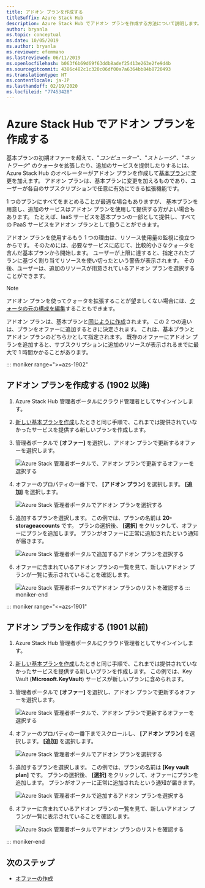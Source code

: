 ```yaml
---
title: アドオン プランを作成する
titleSuffix: Azure Stack Hub
description: Azure Stack Hub でアドオン プランを作成する方法について説明します。
author: bryanla
ms.topic: conceptual
ms.date: 10/05/2019
ms.author: bryanla
ms.reviewer: efemmano
ms.lastreviewed: 06/11/2019
ms.openlocfilehash: b063f6b69d69f63ddb8adef25413e263e2fe9d4b
ms.sourcegitcommit: 4386c482c1c320c06df00a7a6364bb84b8720493
ms.translationtype: HT
ms.contentlocale: ja-JP
ms.lasthandoff: 02/19/2020
ms.locfileid: "77453428"
---
```

# <a name="create-add-on-plans-in-azure-stack-hub"></a>Azure Stack Hub でアドオン プランを作成する

基本プランの初期オファーを超えて、"*コンピューター*"、"*ストレージ*"、"*ネットワーク*" のクォータを拡張したり、追加のサービスを提供したりするには、Azure Stack Hub のオペレーターがアドオン プランを作成して[基本プラン](azure-stack-create-plan.md)に変更を加えます。 アドオン プランは、基本プランに変更を加えるものであり、ユーザーが各自のサブスクリプションで任意に有効にできる拡張機能です。

1 つのプランにすべてをまとめることが最適な場合もありますが、 基本プランを用意し、追加のサービスはアドオン プランを使用して提供する方がよい場合もあります。 たとえば、IaaS サービスを基本プランの一部として提供し、すべての PaaS サービスをアドオン プランとして扱うことができます。

アドオン プランを使用するもう 1 つの理由は、リソース使用量の監視に役立つからです。 そのためには、必要なサービスに応じて、比較的小さなクォータを含んだ基本プランから開始します。 ユーザーが上限に達すると、指定されたプランに基づく割り当てリソースを使い切ったという警告が表示されます。 その後、ユーザーは、追加のリソースが用意されているアドオン プランを選択することができます。

> [!NOTE]
> アドオン プランを使ってクォータを拡張することが望ましくない場合には、[クォータの元の構成を編集](azure-stack-quota-types.md#edit-a-quota)することもできます。

アドオン プランは、基本プランと[同じように作成](azure-stack-create-plan.md)されます。 この 2 つの違いは、プランをオファーに追加するときに決定されます。 これは、基本プランとアドオン プランのどちらかとして指定されます。 既存のオファーにアドオン プランを追加すると、サブスクリプションに追加のリソースが表示されるまでに最大で 1 時間かかることがあります。

::: moniker range=">=azs-1902"
## <a name="create-an-add-on-plan-1902-and-later"></a>アドオン プランを作成する (1902 以降)

1. Azure Stack Hub 管理者ポータルにクラウド管理者としてサインインします。
2. [新しい基本プランを作成](azure-stack-create-plan.md)したときと同じ手順で、これまでは提供されていなかったサービスを提供する新しいプランを作成します。
3. 管理者ポータルで **[オファー]** を選択し、アドオン プランで更新するオファーを選択します。

   ![Azure Stack 管理者ポータルで、アドオン プランで更新するオファーを選択する](media/create-add-on-plan/add-on1.png)

4. オファーのプロパティの一番下で、 **[アドオン プラン]** を選択します。 **[追加]** を選択します。

    ![Azure Stack 管理者ポータルでアドオン プランを選択する](media/create-add-on-plan/add-on2.png)

5. 追加するプランを選択します。 この例では、プランの名前は **20-storageaccounts** です。 プランの選択後、 **[選択]** をクリックして、オファーにプランを追加します。 プランがオファーに正常に追加されたという通知が届きます。

    ![Azure Stack 管理者ポータルで追加するアドオン プランを選択する](media/create-add-on-plan/add-on3.png)

6. オファーに含まれているアドオン プランの一覧を見て、新しいアドオン プランが一覧に表示されていることを確認します。

    ![[Azure Stack 管理者ポータルでアドオン プランのリストを確認する](media/create-add-on-plan/add-on4.png "アドオン プランを作成する")](media/create-add-on-plan/add-on4lg.png#lightbox)
::: moniker-end

::: moniker range="<=azs-1901"

## <a name="create-an-add-on-plan-1901-and-earlier"></a>アドオン プランを作成する (1901 以前)

1. Azure Stack Hub 管理者ポータルにクラウド管理者としてサインインします。
2. [新しい基本プランを作成](azure-stack-create-plan.md)したときと同じ手順で、これまでは提供されていなかったサービスを提供する新しいプランを作成します。 この例では、Key Vault (**Microsoft.KeyVault**) サービスが新しいプランに含められます。
3. 管理者ポータルで **[オファー]** を選択し、アドオン プランで更新するオファーを選択します。

   ![Azure Stack 管理者ポータルで、アドオン プランで更新するオファーを選択する](media/create-add-on-plan/1.PNG)

4. オファーのプロパティの一番下までスクロールし、 **[アドオン プラン]** を選択します。 **[追加]** を選択します。

    ![Azure Stack 管理者ポータルでアドオン プランを選択する](media/create-add-on-plan/2.PNG)

5. 追加するプランを選択します。 この例では、プランの名前は **[Key vault plan]** です。 プランの選択後、 **[選択]** をクリックして、オファーにプランを追加します。 プランがオファーに正常に追加されたという通知が届きます。

    ![Azure Stack 管理者ポータルで追加するアドオン プランを選択する](media/create-add-on-plan/3.PNG)

6. オファーに含まれているアドオン プランの一覧を見て、新しいアドオン プランが一覧に表示されていることを確認します。

    ![Azure Stack 管理者ポータルでアドオン プランのリストを確認する](media/create-add-on-plan/4.PNG)

::: moniker-end

## <a name="next-steps"></a>次のステップ

* [オファーの作成](azure-stack-create-offer.md)
